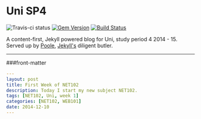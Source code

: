 Uni SP4
=======
![Travis-ci status](http://travis-ci.org/roachhd/uni.svg?gh-pages=42917270)
[![Gem Version](https://badge.fury.io/rb/github-pages.svg)](http://badge.fury.io/rb/github-pages) [![Build Status](https://travis-ci.org/github/pages-gem.svg?branch=master)](https://travis-ci.org/github/pages-gem)

A content-first, Jekyll powered blog for Uni, study period 4 2014 - 15.
Served up by [Poole](http://getpoole.com/), [Jekyll's](http://jekyllrb.com/) diligent butler.


---

###front-matter

```yaml
---
layout: post
title: First Week of NET102
description: Today I start my new subject NET102.
tags: [NET102, Uni, week 1]
categories: [NET102, WEB101]
date: 2014-12-10
---
```

